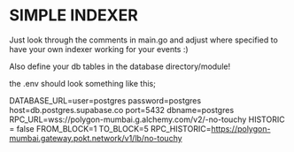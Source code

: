 # SIMPLE INDEXER 

Just look through the comments in main.go and adjust where specified to have your own indexer working for your events :) 

Also define your db tables in the database directory/module! 

the .env should look something like this; 

DATABASE_URL=user=postgres password=postgres host=db.postgres.supabase.co port=5432 dbname=postgres
RPC_URL=wss://polygon-mumbai.g.alchemy.com/v2/-no-touchy
HISTORIC = false
FROM_BLOCK=1
TO_BLOCK=5
RPC_HISTORIC=https://polygon-mumbai.gateway.pokt.network/v1/lb/no-touchy

      